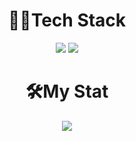<h1 align = "center">🐱‍💻Tech Stack</h1>
<p align= "center">
<img src="https://img.shields.io/badge/Kotlin-007396?style=flat-square&logo=Kotlin&logoColor=white"/>
<img src="https://img.shields.io/badge/Android-3DDC84?style=flat-square&logo=Android&logoColor=white">
  
<h1 align = 'center'>🛠My Stat</h1>
<div align = "center">
<img src="https://github-readme-stats.vercel.app/api?username=IamJuco&show_icons=true&theme=radical">
</div>

<!--
**juseonghyun/Juseonghyun** is a ✨ _special_ ✨ repository because its `README.md` (this file) appears on your GitHub profile.

Here are some ideas to get you started:

- 🔭 I’m currently working on ...
- 🌱 I’m currently learning ...
- 👯 I’m looking to collaborate on ...
- 🤔 I’m looking for help with ...
- 💬 Ask me about ...
- 📫 How to reach me: ...
- 😄 Pronouns: ...
- ⚡ Fun fact: ...
-->
